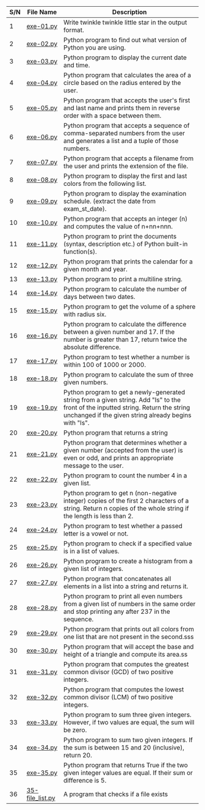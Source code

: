 | S/N | File Name | Description                                                                                                                                                                                 |
| --- | --------- |---------------------------------------------------------------------------------------------------------------------------------------------------------------------------------------------|
| 1   | [exe-01.py](https://github.com/B-Akapo/python-exercises/blob/main/basic-1/exe-01.py) | Write twinkle twinkle little star in the output format.                                                                                                                                     |
| 2   | [exe-02.py](https://github.com/B-Akapo/python-exercises/blob/main/basic-1/exe-02.py) | Python program to find out what version of Python you are using.                                                                                                                            |
| 3   | [exe-03.py](https://github.com/B-Akapo/python-exercises/blob/main/basic-1/exe-03.py) | Python program to display the current date and time.                                                                                                                                        |
| 4   | [exe-04.py](https://github.com/B-Akapo/python-exercises/blob/main/basic-1/exe-04.py) | Python program that calculates the area of a circle based on the radius entered by the user.                                                                                                |
| 5   | [exe-05.py](https://github.com/B-Akapo/python-exercises/blob/main/basic-1/exe-05.py) | Python program that accepts the user's first and last name and prints them in reverse order with a space between them.                                                                      |
| 6   | [exe-06.py](https://github.com/B-Akapo/python-exercises/blob/main/basic-1/exe-06.py) | Python program that accepts a sequence of comma-separated numbers from the user and generates a list and a tuple of those numbers.                                                          |
| 7   | [exe-07.py](https://github.com/B-Akapo/python-exercises/blob/main/basic-1/exe-07.py) | Python program that accepts a filename from the user and prints the extension of the file.                                                                                                  |
| 8   | [exe-08.py](https://github.com/B-Akapo/python-exercises/blob/main/basic-1/exe-08.py) | Python program to display the first and last colors from the following list.                                                                                                                |
| 9   | [exe-09.py](https://github.com/B-Akapo/python-exercises/blob/main/basic-1/exe-09.py) | Python program to display the examination schedule. (extract the date from exam_st_date).                                                                                                   |
| 10   | [exe-10.py](https://github.com/B-Akapo/python-exercises/blob/main/basic-1/exe-10.py) | Python program that accepts an integer (n) and computes the value of n+nn+nnn.                                                                                                              |
| 11   | [exe-11.py](https://github.com/B-Akapo/python-exercises/blob/main/basic-1/exe-11.py) | Python program to print the documents (syntax, description etc.) of Python built-in function(s).                                                                                            |
| 12   | [exe-12.py](https://github.com/B-Akapo/python-exercises/blob/main/basic-1/exe-12.py) | Python program that prints the calendar for a given month and year.                                                                                                                         |
| 13   | [exe-13.py](https://github.com/B-Akapo/python-exercises/blob/main/basic-1/exe-13.py) | Python program to print a multiline string.                                                                                                                                                 |
| 14   | [exe-14.py](https://github.com/B-Akapo/python-exercises/blob/main/basic-1/exe-14.py) | Python program to calculate the number of days between two dates.                                                                                                                           |
| 15   | [exe-15.py](https://github.com/B-Akapo/python-exercises/blob/main/basic-1/exe-15.py) | Python program to get the volume of a sphere with radius six.                                                                                                                               |
| 16   | [exe-16.py](https://github.com/B-Akapo/python-exercises/blob/main/basic-1/exe-16.py) | Python program to calculate the difference between a given number and 17. If the number is greater than 17, return twice the absolute difference.                                           |
| 17   | [exe-17.py](https://github.com/B-Akapo/python-exercises/blob/main/basic-1/exe-17.py) | Python program to test whether a number is within 100 of 1000 or 2000.                                                                                                                      |
| 18   |[exe-18.py](https://github.com/B-Akapo/python-exercises/blob/main/basic-1/exe-18.py) | Python program to calculate the sum of three given numbers.                                                                                                                                 |
| 19   | [exe-19.py](https://github.com/B-Akapo/python-exercises/blob/main/basic-1/exe-19.py) | Python program to get a newly-generated string from a given string. Add "Is" to the front of the inputted string. Return the string unchanged if the given string already begins with "Is". |
| 20   | [exe-20.py](https://github.com/B-Akapo/python-exercises/blob/main/basic-1/exe-20.py) | Python program that returns a string                                                                                                                                                        |
| 21  | [exe-21.py](https://github.com/B-Akapo/python-exercises/blob/main/basic-1/exe-21.py)| Python program that determines whether a given number (accepted from the user) is even or odd, and prints an appropriate message to the user.                                               |
| 22  | [exe-22.py](https://github.com/B-Akapo/python-exercises/blob/main/basic-1/exe-22.py) | Python program to count the number 4 in a given list.                                                                                                                                       |
| 23  | [exe-23.py](https://github.com/B-Akapo/python-exercises/blob/main/basic-1/exe-23.py) | Python program to get n (non-negative integer) copies of the first 2 characters of a string. Return n copies of the whole string if the length is less than 2.                              |
| 24 | [exe-24.py](https://github.com/B-Akapo/python-exercises/blob/main/basic-1/exe-24.py) | Python program to test whether a passed letter is a vowel or not.                                                                                                                           |
| 25   | [exe-25.py](https://github.com/B-Akapo/python-exercises/blob/main/basic-1/exe-25.py) | Python program to check if a specified value is in a list of values.                                                                                                                        |
| 26   | [exe-26.py](https://github.com/B-Akapo/python-exercises/blob/main/basic-1/exe-26.py) | Python program to create a histogram from a given list of integers.                                                                                                                         |
| 27  | [exe-27.py](https://github.com/B-Akapo/python-exercises/blob/main/basic-1/exe-27.py) | Python program that concatenates all elements in a list into a string and returns it.                                                                                                       |
| 28 | [exe-28.py](https://github.com/B-Akapo/python-exercises/blob/main/basic-1/exe-28.py) | Python program to print all even numbers from a given list of numbers in the same order and stop printing any after 237 in the sequence.                                                    |
| 29 | [exe-29.py](https://github.com/B-Akapo/python-exercises/blob/main/basic-1/exe-29.py) | Python program that prints out all colors from one list that are not present in the second.sss                                                                                              |
| 30 | [exe-30.py](https://github.com/B-Akapo/python-exercises/blob/main/basic-1/exe-30.py) | Python program that will accept the base and height of a triangle and compute its area.ss                                                                                                   |
| 31 | [exe-31.py](https://github.com/B-Akapo/python-exercises/blob/main/basic-1/exe-31.py) | Python program that computes the greatest common divisor (GCD) of two positive integers.                                                                                                    |
| 32 | [exe-32.py](https://github.com/B-Akapo/python-exercises/blob/main/basic-1/exe-32.py) | Python program that computes the lowest common divisor (LCM) of two positive integers.                                                                                                      |
| 33 | [exe-33.py](https://github.com/B-Akapo/python-exercises/blob/main/basic-1/exe-33.py) | Python program to sum three given integers. However, if two values are equal, the sum will be zero.                                                                                         |
| 34 | [exe-34.py](https://github.com/B-Akapo/python-exercises/blob/main/basic-1/exe-34.py) | Python program to sum two given integers. If the sum is between 15 and 20 (inclusive), return 20.                                                                                           |
| 35 | [exe-35.py](https://github.com/B-Akapo/python-exercises/blob/main/basic-1/exe-35.py) | Python program that returns True if the two given integer values are equal. If their sum or difference is 5.                                                                                                             |
| 36 | [35-file_list.py](https://github.com/B-Akapo/exercises/blob/main/python-basic-1/35-file_list.py) | A program that checks if a file exists                                                                                                                                                      |



